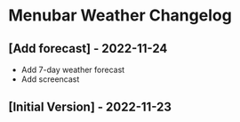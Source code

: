 # Menubar Weather Changelog

## [Add forecast] - 2022-11-24

- Add 7-day weather forecast
- Add screencast

## [Initial Version] - 2022-11-23
